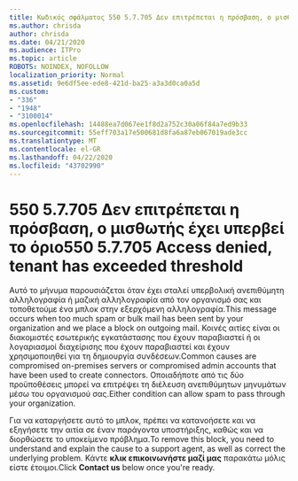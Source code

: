 ```yaml
---
title: Κωδικός σφάλματος 550 5.7.705 Δεν επιτρέπεται η πρόσβαση, ο μισθωτής έχει υπερβεί το όριο
ms.author: chrisda
author: chrisda
ms.date: 04/21/2020
ms.audience: ITPro
ms.topic: article
ROBOTS: NOINDEX, NOFOLLOW
localization_priority: Normal
ms.assetid: 9e6df5ee-ede8-421d-ba25-a3a3d0ca0a5d
ms.custom:
- "336"
- "1948"
- "3100014"
ms.openlocfilehash: 14488ea7d067ee1f8d2a752c30a06f84a7ed9b33
ms.sourcegitcommit: 55eff703a17e500681d8fa6a87eb067019ade3cc
ms.translationtype: MT
ms.contentlocale: el-GR
ms.lasthandoff: 04/22/2020
ms.locfileid: "43702990"
---
```

# <a name="550-57705-access-denied-tenant-has-exceeded-threshold"></a><span data-ttu-id="215d0-102">550 5.7.705 Δεν επιτρέπεται η πρόσβαση, ο μισθωτής έχει υπερβεί το όριο</span><span class="sxs-lookup"><span data-stu-id="215d0-102">550 5.7.705 Access denied, tenant has exceeded threshold</span></span>

<span data-ttu-id="215d0-103">Αυτό το μήνυμα παρουσιάζεται όταν έχει σταλεί υπερβολική ανεπιθύμητη αλληλογραφία ή μαζική αλληλογραφία από τον οργανισμό σας και τοποθετούμε ένα μπλοκ στην εξερχόμενη αλληλογραφία.</span><span class="sxs-lookup"><span data-stu-id="215d0-103">This message occurs when too much spam or bulk mail has been sent by your organization and we place a block on outgoing mail.</span></span>
<span data-ttu-id="215d0-104">Κοινές αιτίες είναι οι διακομιστές εσωτερικής εγκατάστασης που έχουν παραβιαστεί ή οι λογαριασμοί διαχείρισης που έχουν παραβιαστεί και έχουν χρησιμοποιηθεί για τη δημιουργία συνδέσεων.</span><span class="sxs-lookup"><span data-stu-id="215d0-104">Common causes are compromised on-premises servers or compromised admin accounts that have been used to create connectors.</span></span> <span data-ttu-id="215d0-105">Οποιαδήποτε από τις δύο προϋποθέσεις μπορεί να επιτρέψει τη διέλευση ανεπιθύμητων μηνυμάτων μέσω του οργανισμού σας.</span><span class="sxs-lookup"><span data-stu-id="215d0-105">Either condition can allow spam to pass through your organization.</span></span>

<span data-ttu-id="215d0-106">Για να καταργήσετε αυτό το μπλοκ, πρέπει να κατανοήσετε και να εξηγήσετε την αιτία σε έναν παράγοντα υποστήριξης, καθώς και να διορθώσετε το υποκείμενο πρόβλημα.</span><span class="sxs-lookup"><span data-stu-id="215d0-106">To remove this block, you need to understand and explain the cause to a support agent, as well as correct the underlying problem.</span></span>
<span data-ttu-id="215d0-107">Κάντε **κλικ επικοινωνήστε μαζί μας** παρακάτω μόλις είστε έτοιμοι.</span><span class="sxs-lookup"><span data-stu-id="215d0-107">Click **Contact us** below once you're ready.</span></span>
